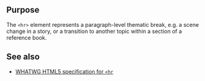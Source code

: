 ## Purpose

The `<hr>` element represents a paragraph-level thematic break, e.g. a scene change in a story, or a transition to another topic within a section of a reference book.


## See also

* [WHATWG HTML5 specification for `<hr`](https://html.spec.whatwg.org/multipage/semantics.html#the-hr-element)
